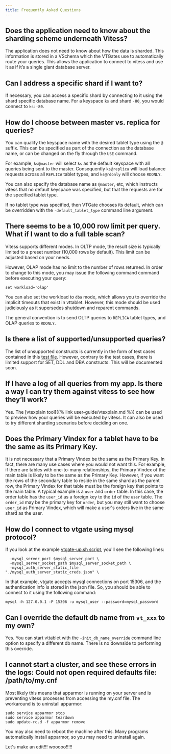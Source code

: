 ```yaml
---
title: Frequently Asked Questions
---
```


## Does the application need to know about the sharding scheme underneath Vitess?

The application does not need to know about how the data is sharded. This information is stored in a VSchema which the VTGates use to automatically route your queries. This allows the application to connect to vitess and use it as if it’s a single giant database server.

## Can I address a specific shard if I want to?

If necessary, you can access a specific shard by connecting to it using the shard specific database name. For a keyspace `ks` and shard `-80`, you would connect to `ks:-80`.

## How do I choose between master vs. replica for queries?

You can qualify the keyspace name with the desired tablet type using the `@` suffix. This can be specified as part of the connection as the database name, or can be changed on the fly through the `USE` command.

For example, `ks@master` will select `ks` as the default keyspace with all queries being sent to the master. Consequently `ks@replica` will load balance requests across all `REPLICA` tablet types, and `ks@rdonly` will choose `RDONLY`.

You can also specify the database name as `@master`, etc, which instructs vitess that no default keyspace was specified, but that the requests are for the specified tablet type.

If no tablet type was specified, then VTGate chooses its default, which can be overridden with the `-default_tablet_type` command line argument.

## There seems to be a 10,000 row limit per query. What if I want to do a full table scan?

Vitess supports different modes. In OLTP mode, the result size is typically limited to a preset number (10,000 rows by default). This limit can be adjusted based on your needs.

However, OLAP mode has no limit to the number of rows returned. In order to change to this mode, you may issue the following command command before executing your query:

```
set workload='olap'
```

You can also set the workload to `dba` mode, which allows you to override the implicit timeouts that exist in vttablet. However, this mode should be used judiciously as it supersedes shutdown and reparent commands.

The general convention is to send OLTP queries to `REPLICA` tablet types, and OLAP queries to `RDONLY`.

## Is there a list of supported/unsupported queries?

The list of unsupported constructs is currently in the form of test cases contained in this [test file](https://github.com/vitessio/vitess/blob/master/data/test/vtgate/unsupported_cases.txt). However, contrary to the test cases, there is limited support for SET, DDL and DBA constructs. This will be documented soon.


## If I have a log of all queries from my app. Is there a way I can try them against vitess to see how they’ll work?

Yes. The [vtexplain tool]({% link user-guide/vtexplain.md %}) can be used to preview how your queries will be executed by vitess. It can also be used to try different sharding scenarios before deciding on one.

## Does the Primary Vindex for a tablet have to be the same as its Primary Key.

It is not necessary that a Primary Vindex be the same as the Primary Key. In fact, there are many use cases where you would not want this. For example, if there are tables with one-to-many relationships, the Primary Vindex of the main table is likely to be the same as the Primary Key. However, if you want the rows of the secondary table to reside in the same shard as the parent row, the Primary Vindex for that table must be the foreign key that points to the main table. A typical example is a `user` and `order` table. In this case, the order table has the `user_id` as a foreign key to the `id` of the `user` table. The `order_id` may be the primary key for `order`, but you may still want to choose `user_id` as Primary Vindex, which will make a user's orders live in the same shard as the user.

## How do I connect to vtgate using mysql protocol?

If you look at the example [vtgate-up.sh script](https://github.com/vitessio/vitess/blob/master/examples/local/vtgate-up.sh), you'll see the following lines:


```
  -mysql_server_port $mysql_server_port \
  -mysql_server_socket_path $mysql_server_socket_path \
  -mysql_auth_server_static_file "./mysql_auth_server_static_creds.json" \
```

In that example, vtgate accepts mysql connections on port 15306, and the authentication info is stored in the json file. So, you should be able to connect to it using the following command:

```
mysql -h 127.0.0.1 -P 15306 -u mysql_user --password=mysql_password
```

## Can I override the default db name from `vt_xxx` to my own?

Yes. You can start vttablet with the `-init_db_name_override` command line option to specify a different db name. There is no downside to performing this override.

## I cannot start a cluster, and see these errors in the logs: Could not open required defaults file: /path/to/my.cnf

Most likely this means that apparmor is running on your server and is preventing vitess processes from accessing the my.cnf file. The workaround is to uninstall apparmor:

```
sudo service apparmor stop
sudo service apparmor teardown
sudo update-rc.d -f apparmor remove
```

You may also need to reboot the machine after this. Many programs automatically install apparmor, so you may need to uninstall again.

Let's make an edit!!! wooooo!!!!!